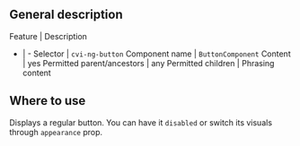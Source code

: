 ## General description

Feature | Description
- | -
Selector | `cvi-ng-button`
Component name | `ButtonComponent`
Content | yes
Permitted parent/ancestors | any
Permitted children | Phrasing content

## Where to use

Displays a regular button. You can have it `disabled` or switch its visuals through `appearance` prop. 
